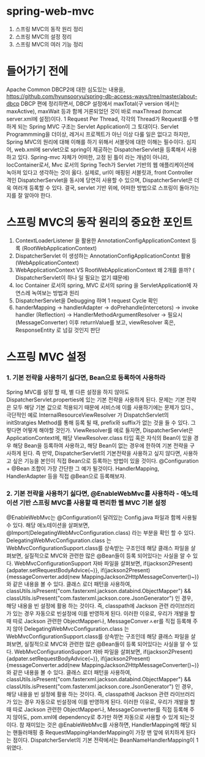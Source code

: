 # spring-web-mvc
1. 스프링 MVC의 동작 원리 정리
2. 스프링 MVC의 설정 정리
3. 스프링 MVC의 여러 기능 정리


# 들어가기 전에
Apache Common DBCP2에 대한 심도있는 내용을, https://github.com/hyunsooryu/spring-db-access-ways/tree/master/about-dbcp DBCP 편에 정리하면서, DBCP 설정에서
maxTotal(구 version 에서는 maxActive), maxWait 등과 함께 거론되었던 것이 바로 maxThread (tomcat server.xml에 설정)이다.
1 Request Per Thread, 각각의 Thread가 Request를 수행하게 되는 Spring MVC 구조는 Servlet Application이 그 토대이다.
Servlet Programmming을 더이상, 레거시 프로젝트가 아닌 이상 다룰 일은 없다고 하지만, Spring MVC의 원리에 대해 이해를 하기 위해서 서블릿에 대한 이해는 필수이다.
심지어, web.xml에 servlet으로 spring이 제공하는 DispatcherServlet을 등록해서 사용하고 있다.
Spring-mvc 자체가 어떠한, 고정 된 틀이 라는 개념이 아니라, IocContainer로서, Mvc 로서의 Spring Tech가 Servlet 기반의 웹 애플리케이션에 녹아져 있다고 생각하는 것이 옳다.
실제로, url이 매핑된 서블릿과, front Controller 격인 DispatcherServlet을 동시에 당연히 사용할 수 있으며, DispatcherServlet은 더욱 여러개 등록할 수 있다.
결국, servlet 기반 위에, 어떠한 방법으로 스프링이 돌아가는 지를 잘 알아야 한다.

# 스프링 MVC의 동작 원리의 중요한 포인트
1. ContextLoaderListener 을 활용한 AnnotationConfigApplicationContext 등록 (RootWebApplicationContext)
2. DispatcherServlet 이 생성하는 AnnotationConfigApplicationContxt 활용 (WebApplicationContext)
3. WebApplicationContext VS RootWebApplicationContext 왜 2개를 쓸까? ( DispatcherServlet이 하나 일 필요는 없기 떄문에)
4. Ioc Container 로서의 spring, MVC 로서의 spring 을 ServletApplication에 자연스레 녹여보는 방법과 원리
5. DispatcherServlet을 Debugging 하며 1 request Cycle 확인
6. handerMapping -> handlerAdapter -> doPrehandle(intercetors) -> invoke handler (Reflection) -> HandlerMethodArgumentResolver -> 필요시(MessageConverter)
   이후 returnValue를 보고, viewResolver 혹은, ResponseEntity 로 넘길 것인지 판단
   
# 스프링 MVC 설정

### 1. 기본 전략을 사용하기 싫다면, Bean으로 등록하여 사용하라
Spring MVC를 설정 할 때, 별 다른 설정을 하지 않아도 DispatcherServlet.properties에 있는 기본 전략을 사용하게 된다. 문제는 기본 전략은 모두 해당 기본 값으로 적용되기 때문에 서비스에 이를 사용하기에는 문제가 있다., 극단적인 예로 InternalResourceViewResolver 가 DispatchServlet의 initStratgies Method를 통해 등록 될 때, prefix와 suffix가 없는 것을 들 수 있다. 그렇다면 어떻게 해야할 것인가. ViewResolver를 예로 들자면, DispatcherServlet은 ApplicationContext에, 해당 ViewResolver.class 타입 혹은 자식의 Bean이 있을 경우 해당 Bean을 등록하여 사용하고, 해당 Bean이 없는 경우에 한하여 기본 전략을 구사하게 된다. 즉 만약, DispatcherServlet의 기본전략을 사용하고 싶지 않다면, 사용하고 싶은 기능을 본인이 직접 Bean으로 등록하는 방법이 있을 것이다. @Configuration + @Bean 조합이 가장 간단한 그 예가 될것이다. HandlerMapping, HandlerAdapter 등을 직접 @Bean으로 등록해보자.

### 2. 기본 전략을 사용하기 싫다면, @EnableWebMvc를 사용하라 - 애노테이션 기반 스프링 MVC를 사용할 때 편리한 웹 MVC 기본 설정
@EnableWebMvc는 @Configuration이 달려있는 Config.java 파일과 함께 사용될 수 있다. 해당 애노테이션을 살펴보면, @Import(DelegatingWebMvcConfiguration.class) 라는 부분을 확인 할 수 있다. 
DelegatingWebMvcConfiguration.class 는 WebMvcConfigurationSupport.class를 상속받는 구조인데 해당 클래스 파일을 살펴보면, 실질적으로 MVC와 관련한 많은 @Bean들이 등록 되어있다는 사실을 알 수 있다. WebMvcConfigurationSupport 자바 파일을 살펴보면, if(jackson2Present){adpater.setRequestBodyAdvice(~)}, if(jackson2Present){messageConverter.add(new MappingJackson2HttpMessageConverter()~)} 와 같은 내용을 볼 수 있다. 클래스 로더 패턴을 사용하여, classUtils.isPresent("com.fasterxml.jackson.databind.ObjectMapper") && classUtils.isPresent("com.fasterxml.jackson.core.JsonGenerator") 인 경우, 해당 내용을 빈 설정에 활용 하는 것이다. 즉, classpath에 Jackson 관련 라이브러리가 있는 경우 자동으로 빈설정에 이를 반영하게 된다. 이러한 이유로, 우리가 개발을 할 때 따로 Jackson 관련한 ObjectMapper나, MessageConverㅅer를 직접 등록해 주지 않아
DelegatingWebMvcConfiguration.class 는 WebMvcConfigurationSupport.class를 상속받는 구조인데 해당 클래스 파일을 살펴보면, 실질적으로 MVC와 관련한 많은 @Bean들이 등록 되어있다는 사실을 알 수 있다. WebMvcConfigurationSupport 자바 파일을 살펴보면, if(jackson2Present){adpater.setRequestBodyAdvice(~)}, if(jackson2Present){messageConverter.add(new MappingJackson2HttpMessageConverter()~)} 와 같은 내용을 볼 수 있다. 클래스 로더 패턴을 사용하여, classUtils.isPresent("com.fasterxml.jackson.databind.ObjectMapper") && classUtils.isPresent("com.fasterxml.jackson.core.JsonGenerator") 인 경우, 해당 내용을 빈 설정에 활용 하는 것이다. 즉, classpath에 Jackson 관련 라이브러리가 있는 경우 자동으로 빈설정에 이를 반영하게 된다. 이러한 이유로, 우리가 개발을 할 때 따로 Jackson 관련한 ObjectMapper나, MessageConverter를 직접 등록해 주지 않아도, pom.xml에 dependency로 추가만 하면 자동으로 사용할 수 있게 되는것이다. 참 재미있는 것은 @EnableWebMvc를 사용하면, HandlerMapping에 해당 되는 핸들러매핑 중 RequestMappingHanderMapping이 가장 맨 앞에 위치하게 된다는 점이다. DispatcherServlet의 기본 전략에서는 BeanNameHandlerMapping이 1위였다.




